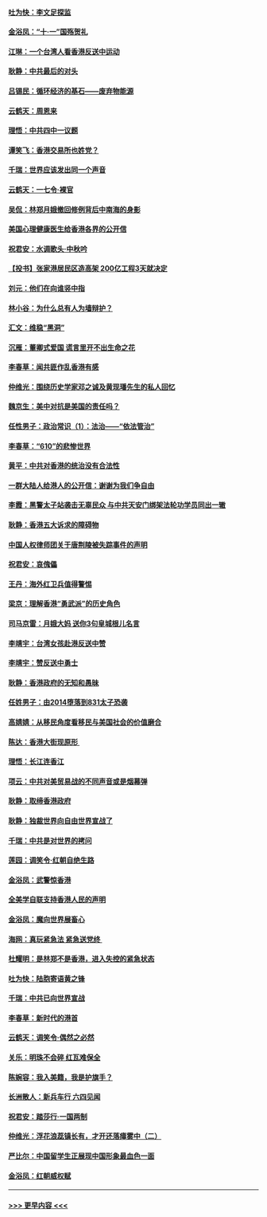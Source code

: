 #### [吐为快：李文足探监](../pages/nsc993/n11509622.md?t=09110000) 
#### [金浴凤：“十‧一”国殇贺礼](../pages/nsc993/n11509593.md?t=09110000) 
#### [江琳：一个台湾人看香港反送中运动](../pages/nsc993/n11509211.md?t=09110000) 
#### [耿静：中共最后的对头](../pages/nsc993/n11508308.md?t=09110000) 
#### [吕锡民：循环经济的基石——废弃物能源](../pages/nsc993/n11508212.md?t=09110000) 
#### [云鹤天：周恩来](../pages/nsc993/n11508055.md?t=09110000) 
#### [理悟：中共四中一议题](../pages/nsc993/n11507782.md?t=09110000) 
#### [谭笑飞：香港交易所也姓党？](../pages/nsc993/n11507753.md?t=09110000) 
#### [千瑞：世界应该发出同一个声音](../pages/nsc993/n11507290.md?t=09110000) 
#### [云鹤天：一七令‧裸官](../pages/nsc993/n11507177.md?t=09110000) 
#### [吴侃：林郑月娥撤回修例背后中南海的身影](../pages/nsc993/n11506876.md?t=09110000) 
#### [美国心理健康医生给香港各界的公开信](../pages/nsc993/n11506809.md?t=09110000) 
#### [祝君安：水调歌头‧中秋吟](../pages/nsc993/n11506758.md?t=09110000) 
#### [【投书】张家港居民区造高架 200亿工程3天就决定](../pages/nsc993/n11506682.md?t=09110000) 
#### [刘元：他们在向谁竖中指](../pages/nsc993/n11505384.md?t=09110000) 
#### [林小谷：为什么总有人为墙辩护？](../pages/nsc993/n11505226.md?t=09110000) 
#### [汇文：维稳“黑洞”](../pages/nsc993/n11504347.md?t=09110000) 
#### [沉雁：董卿式爱国 谎言里开不出生命之花](../pages/nsc993/n11503215.md?t=09110000) 
#### [李春草：闻共匪作乱香港有感](../pages/nsc993/n11503072.md?t=09110000) 
#### [仲维光：围绕历史学家邓之诚及黄现璠先生的私人回忆](../pages/nsc993/n11501330.md?t=09110000) 
#### [魏京生：美中对抗是美国的责任吗？](../pages/nsc993/n11500723.md?t=09110000) 
#### [任性男子：政治常识（1）：法治——“依法管治”](../pages/nsc993/n11500791.md?t=09110000) 
#### [李春草：“610”的悲惨世界](../pages/nsc993/n11501141.md?t=09110000) 
#### [黄平：中共对香港的统治没有合法性](../pages/nsc993/n11499473.md?t=09110000) 
#### [一群大陆人给港人的公开信：谢谢为我们争自由](../pages/nsc993/n11500402.md?t=09110000) 
#### [李霞：黑警太子站袭击无辜民众 与中共天安门绑架法轮功学员同出一辙](../pages/nsc993/n11499805.md?t=09110000) 
#### [耿静：香港五大诉求的障碍物](../pages/nsc993/n11497578.md?t=09110000) 
#### [中国人权律师团关于唐荆陵被失踪事件的声明](../pages/nsc993/n11500014.md?t=09110000) 
#### [祝君安：哀傀儡](../pages/nsc993/n11499776.md?t=09110000) 
#### [王丹：海外红卫兵值得警惕](../pages/nsc993/n11498138.md?t=09110000) 
#### [梁京：理解香港“勇武派”的历史角色](../pages/nsc993/n11498006.md?t=09110000) 
#### [司马京雷：月娥大妈  送你3句皇城根儿名言](../pages/nsc993/n11497885.md?t=09110000) 
#### [李靖宇：台湾女孩赴港反送中赞](../pages/nsc993/n11497721.md?t=09110000) 
#### [李靖宇：赞反送中勇士](../pages/nsc993/n11497452.md?t=09110000) 
#### [耿静：香港政府的无知和愚昧](../pages/nsc993/n11494238.md?t=09110000) 
#### [任姓男子：由2014堕落到831太子恐袭](../pages/nsc993/n11496683.md?t=09110000) 
#### [高婧婧：从移民角度看移民与美国社会的价值磨合](../pages/nsc993/n11495757.md?t=09110000) 
#### [陈达：香港大街现原形 ](../pages/nsc993/n11495441.md?t=09110000) 
#### [理悟：长江连香江](../pages/nsc993/n11495377.md?t=09110000) 
#### [项云：中共对美贸易战的不同声音或是烟幕弹](../pages/nsc993/n11494929.md?t=09110000) 
#### [耿静：取缔香港政府](../pages/nsc993/n11494218.md?t=09110000) 
#### [耿静：独裁世界向自由世界宣战了](../pages/nsc993/n11494190.md?t=09110000) 
#### [千瑞：中共是对世界的拷问](../pages/nsc993/n11493021.md?t=09110000) 
#### [莲园：调笑令‧红朝自绝生路](../pages/nsc993/n11493011.md?t=09110000) 
#### [金浴凤：武警惊香港](../pages/nsc993/n11492994.md?t=09110000) 
#### [全美学自联支持香港人民的声明](../pages/nsc993/n11492630.md?t=09110000) 
#### [金浴凤：魔向世界展畜心](../pages/nsc993/n11492599.md?t=09110000) 
#### [海网：真玩紧急法 紧急送党终 ](../pages/nsc993/n11492535.md?t=09110000) 
#### [杜耀明：是林郑不是香港，进入失控的紧急状态](../pages/nsc993/n11491420.md?t=09110000) 
#### [吐为快：陆胞寄语黄之锋](../pages/nsc993/n11491117.md?t=09110000) 
#### [千瑞：中共已向世界宣战](../pages/nsc993/n11490123.md?t=09110000) 
#### [李春草：新时代的港首](../pages/nsc993/n11489864.md?t=09110000) 
#### [云鹤天：调笑令·偶然之必然](../pages/nsc993/n11489701.md?t=09110000) 
#### [关乐：明珠不会碎 红瓦难保全](../pages/nsc993/n11489647.md?t=09110000) 
#### [陈婉容：我入美籍，我是护旗手？](../pages/nsc993/n11487908.md?t=09110000) 
#### [长洲散人：新兵车行 六四见闻](../pages/nsc993/n11487729.md?t=09110000) 
#### [祝君安：踏莎行‧一国两制](../pages/nsc993/n11487699.md?t=09110000) 
#### [仲维光：浮花浪蕊镇长有，才开还落瘴雾中（二）](../pages/nsc993/n11483286.md?t=09110000) 
#### [严比尔：中国留学生正展现中国形象最血色一面](../pages/nsc993/n11485145.md?t=09110000) 
#### [金浴凤：红朝威权赋](../pages/nsc993/n11485191.md?t=09110000) 

----
#### [ >>> 更早内容 <<< ](../indexes/nsc993-earlier.md)
